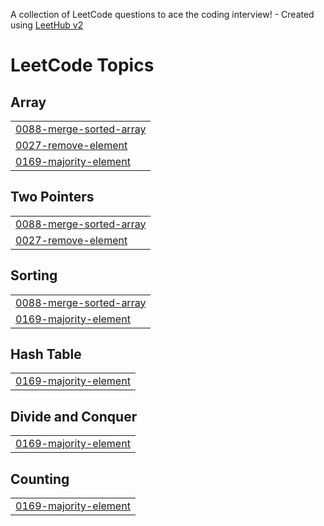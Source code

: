 A collection of LeetCode questions to ace the coding interview! - Created using [LeetHub v2](https://github.com/arunbhardwaj/LeetHub-2.0)
<!---LeetCode Topics Start-->
# LeetCode Topics
## Array
|  |
| ------- |
| [0088-merge-sorted-array](https://github.com/Chauhan2003/150-Leetcode-Interview-Questions/tree/master/0088-merge-sorted-array) |
| [0027-remove-element](https://github.com/Chauhan2003/150-Leetcode-Interview-Questions/tree/master/0027-remove-element) |
| [0169-majority-element](https://github.com/Chauhan2003/150-Leetcode-Interview-Questions/tree/master/0169-majority-element) |
## Two Pointers
|  |
| ------- |
| [0088-merge-sorted-array](https://github.com/Chauhan2003/150-Leetcode-Interview-Questions/tree/master/0088-merge-sorted-array) |
| [0027-remove-element](https://github.com/Chauhan2003/150-Leetcode-Interview-Questions/tree/master/0027-remove-element) |
## Sorting
|  |
| ------- |
| [0088-merge-sorted-array](https://github.com/Chauhan2003/150-Leetcode-Interview-Questions/tree/master/0088-merge-sorted-array) |
| [0169-majority-element](https://github.com/Chauhan2003/150-Leetcode-Interview-Questions/tree/master/0169-majority-element) |
## Hash Table
|  |
| ------- |
| [0169-majority-element](https://github.com/Chauhan2003/150-Leetcode-Interview-Questions/tree/master/0169-majority-element) |
## Divide and Conquer
|  |
| ------- |
| [0169-majority-element](https://github.com/Chauhan2003/150-Leetcode-Interview-Questions/tree/master/0169-majority-element) |
## Counting
|  |
| ------- |
| [0169-majority-element](https://github.com/Chauhan2003/150-Leetcode-Interview-Questions/tree/master/0169-majority-element) |
<!---LeetCode Topics End-->
